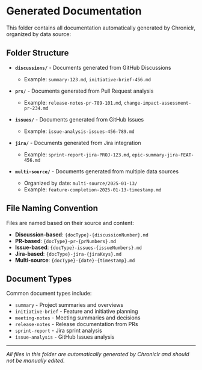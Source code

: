 # Generated Documentation

This folder contains all documentation automatically generated by Chroniclr, organized by data source:

## Folder Structure

- **`discussions/`** - Documents generated from GitHub Discussions
  - Example: `summary-123.md`, `initiative-brief-456.md`

- **`prs/`** - Documents generated from Pull Request analysis  
  - Example: `release-notes-pr-789-101.md`, `change-impact-assessment-pr-234.md`

- **`issues/`** - Documents generated from GitHub Issues
  - Example: `issue-analysis-issues-456-789.md`

- **`jira/`** - Documents generated from Jira integration
  - Example: `sprint-report-jira-PROJ-123.md`, `epic-summary-jira-FEAT-456.md`

- **`multi-source/`** - Documents generated from multiple data sources
  - Organized by date: `multi-source/2025-01-13/`
  - Example: `feature-completion-2025-01-13-timestamp.md`

## File Naming Convention

Files are named based on their source and content:
- **Discussion-based**: `{docType}-{discussionNumber}.md`
- **PR-based**: `{docType}-pr-{prNumbers}.md`  
- **Issue-based**: `{docType}-issues-{issueNumbers}.md`
- **Jira-based**: `{docType}-jira-{jiraKeys}.md`
- **Multi-source**: `{docType}-{date}-{timestamp}.md`

## Document Types

Common document types include:
- `summary` - Project summaries and overviews
- `initiative-brief` - Feature and initiative planning
- `meeting-notes` - Meeting summaries and decisions  
- `release-notes` - Release documentation from PRs
- `sprint-report` - Jira sprint analysis
- `issue-analysis` - GitHub Issues analysis

---
*All files in this folder are automatically generated by Chroniclr and should not be manually edited.*